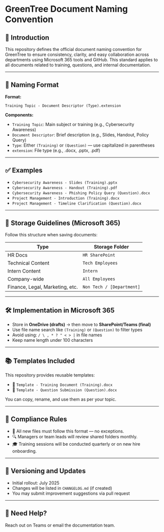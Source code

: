 # GreenTree Document Naming Convention

## 📘 Introduction

This repository defines the official document naming convention for GreenTree to ensure consistency, clarity, and easy collaboration across departments using Microsoft 365 tools and GitHub. This standard applies to all documents related to training, questions, and internal documentation.

---

## 🧩 Naming Format

**Format:**
```
Training Topic - Document Descriptor (Type).extension
```

**Components:**
- `Training Topic`: Main subject or training (e.g., Cybersecurity Awareness)
- `Document Descriptor`: Brief description (e.g., Slides, Handout, Policy Query)
- `Type`: Either `(Training)` or `(Question)` — use capitalized in parentheses
- `extension`: File type (e.g., .docx, .pptx, .pdf)

---

## ✅ Examples

- `Cybersecurity Awareness - Slides (Training).pptx`
- `Cybersecurity Awareness - Handout (Training).pdf`
- `Cybersecurity Awareness - Phishing Policy Query (Question).docx`
- `Project Management - Introduction (Training).docx`
- `Project Management - Timeline Clarification (Question).docx`

---

## 📁 Storage Guidelines (Microsoft 365)

Follow this structure when saving documents:

| Type | Storage Folder |
|------|----------------|
| HR Docs | `HR SharePoint` |
| Technical Content | `Tech Employees` |
| Intern Content | `Intern` |
| Company-wide | `All Employees` |
| Finance, Legal, Marketing, etc. | `Non Tech / [Department]` |

---

## 🛠 Implementation in Microsoft 365

- Store in **OneDrive (drafts)** → then move to **SharePoint/Teams (final)**
- Use file name search like `(Training)` or `(Question)` to filter types
- Avoid using: `/ \ , * ? " < > |` in file names
- Keep name length under 100 characters

---

## 📚 Templates Included

This repository provides reusable templates:
- 📄 `Template - Training Document (Training).docx`
- 📄 `Template - Question Submission (Question).docx`

You can copy, rename, and use them as per your topic.

---

## 🚦 Compliance Rules

- 📌 All new files must follow this format — no exceptions.
- 🔍 Managers or team leads will review shared folders monthly.
- 🎓 Training sessions will be conducted quarterly or on new hire onboarding.

---

## 📅 Versioning and Updates

- Initial rollout: July 2025
- Changes will be listed in `CHANGELOG.md` (if created)
- You may submit improvement suggestions via pull request

---

## 🔗 Need Help?

Reach out on Teams or email the documentation team.
